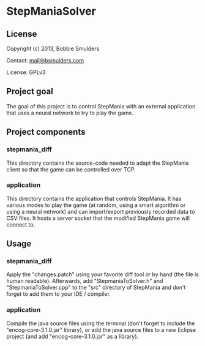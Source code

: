 # StepManiaSolver
## License
Copyright (c) 2013, Bobbie Smulders

Contact: <mail@bsmulders.com>

License: GPLv3

## Project goal
The goal of this project is to control StepMania with an external application that uses a neural network to try to play the game.

## Project components
### stepmania_diff
This directory contains the source-code needed to adapt the StepMania client so that the game can be controlled over TCP. 

### application
This directory contains the application that controls StepMania. It has various modes to play the game (at random, using a smart algorithm or using a neural network) and can import/export previously recorded data to CSV files. It hosts a server socket that the modified StepMania game will connect to.

## Usage
### stepmania_diff
Apply the "changes.patch" using your favorite diff tool or by hand (the file is human readable). Afterwards, add "StepmaniaToSolver.h" and "StepmaniaToSolver.cpp" to the "src" directory of StepMania and don't forget to add them to your IDE / compiler. 

### application
Compile the java source files using the terminal (don't forget to include the "encog-core-3.1.0.jar" library), or add the java source files to a new Eclipse project (and add "encog-core-3.1.0.jar" as a library).